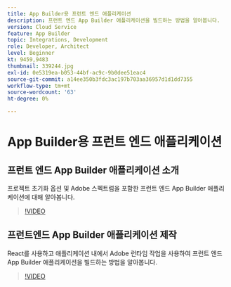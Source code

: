 ```yaml
---
title: App Builder용 프런트 엔드 애플리케이션
description: 프런트 엔드 App Builder 애플리케이션을 빌드하는 방법을 알아봅니다.
version: Cloud Service
feature: App Builder
topic: Integrations, Development
role: Developer, Architect
level: Beginner
kt: 9459,9483
thumbnail: 339244.jpg
exl-id: 0e5319ea-b053-44bf-ac9c-9b0dee51eac4
source-git-commit: a14ee350b3fdc3ac197b703aa36957d1d1dd7355
workflow-type: tm+mt
source-wordcount: '63'
ht-degree: 0%

---
```


# App Builder용 프런트 엔드 애플리케이션

## 프런트 엔드 App Builder 애플리케이션 소개

프로젝트 초기화 옵션 및 Adobe 스펙트럼을 포함한 프런트 엔드 App Builder 애플리케이션에 대해 알아봅니다.

>[!VIDEO](https://video.tv.adobe.com/v/339247/?quality=12&learn=on)

## 프런트엔드 App Builder 애플리케이션 제작

React를 사용하고 애플리케이션 내에서 Adobe 런타임 작업을 사용하여 프런트 엔드 App Builder 애플리케이션을 빌드하는 방법을 알아봅니다.

>[!VIDEO](https://video.tv.adobe.com/v/339248/?quality=12&learn=on)
